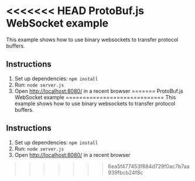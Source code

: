 <<<<<<< HEAD
ProtoBuf.js WebSocket example
=============================
This example shows how to use binary websockets to transfer protocol buffers.

Instructions
------------
1. Set up dependencies: `npm install`
2. Run: `node server.js`
3. Open [http://localhost:8080/](http://localhost:8080/) in a recent browser
=======
ProtoBuf.js WebSocket example
=============================
This example shows how to use binary websockets to transfer protocol buffers.

Instructions
------------
1. Set up dependencies: `npm install`
2. Run: `node server.js`
3. Open [http://localhost:8080/](http://localhost:8080/) in a recent browser
>>>>>>> 6ea5f477453f884d729f0ac7b7aa939fbcb24f8c
